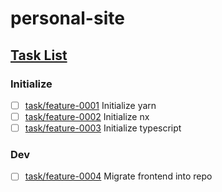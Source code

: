 # personal-site

## [Task List](https://github.com/wtfauonabt/personal-site/tree/task/list)

### Initialize

- [ ] [task/feature-0001](https://github.com/wtfauonabt/personal-site/tree/task/feature-0001) Initialize yarn
- [ ] [task/feature-0002](https://github.com/wtfauonabt/personal-site/tree/task/feature-0002) Initialize nx
- [ ] [task/feature-0003](https://github.com/wtfauonabt/personal-site/tree/task/feature-0003) Initialize typescript

### Dev

- [ ] [task/feature-0004](https://github.com/wtfauonabt/personal-site/tree/task/feature-0004) Migrate frontend into repo